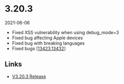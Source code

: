 # 3.20.3

2021-06-06

- Fixed XSS vulnerability when using debug_mode=3
- Fixed bug affecting Apple devices
- Fixed bug with breaking languages
- Fixed bugs [[13423](https://chevereto.com/community/threads/13423/),[13432](https://chevereto.com/community/threads/13432/)]

## Links

- [V3.20.3 Release](https://chevereto.com/community/threads/chevereto-v3-20-3.13440/)
